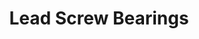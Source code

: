 ---
layout: bom
title: Lead Screw Bearings
qty: 3
uses:
  - location: Z-Axis
    qty: 3
    note: The bottom seats two bearings (one on each side of the drive pulley, flanked by M5 shims). The top seats one bearing.
---
